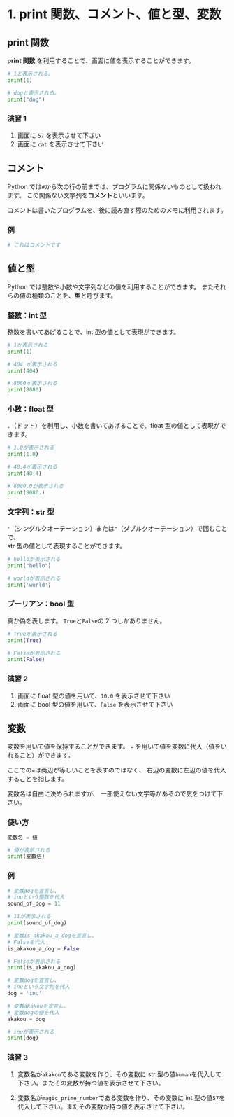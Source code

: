 # 1. print 関数、コメント、値と型、変数

## print 関数

**print 関数** を利用することで、画面に値を表示することができます。

```py
# 1と表示される。
print(1)

# dogと表示される。
print("dog")
```

### 演習 1

1. 画面に `57` を表示させて下さい
2. 画面に `cat` を表示させて下さい

## コメント

Python では`#`から次の行の前までは、プログラムに関係ないものとして扱われます。
この関係ない文字列を**コメント**といいます。

コメントは書いたプログラムを、後に読み直す際のためのメモに利用されます。

### 例

```py
# これはコメントです
```

## 値と型

Python では整数や小数や文字列などの値を利用することができます。
またそれらの値の種類のことを、**型**と呼びます。

### 整数：int 型

整数を書いてあげることで、int 型の値として表現ができます。

```py
# 1が表示される
print(1)

# 404 が表示される
print(404)

# 8080が表示される
print(8080)
```

### 小数：float 型

`.`（ドット）を利用し、小数を書いてあげることで、float 型の値として表現ができます。

```py
# 1.0が表示される
print(1.0)

# 40.4が表示される
print(40.4)

# 8080.0が表示される
print(8080.)
```

### 文字列：str 型

`'`（シングルクオーテーション）または`"`（ダブルクオーテーション）で囲むことで、  
str 型の値として表現することができます。

```py
# helloが表示される
print("hello")

# worldが表示される
print('world')
```

### ブーリアン：bool 型

真か偽を表します。
`True`と`False`の 2 つしかありません。

```py
# Trueが表示される
print(True)

# Falseが表示される
print(False)
```

### 演習 2

1. 画面に float 型の値を用いて、`10.0` を表示させて下さい
2. 画面に bool 型の値を用いて、`False` を表示させて下さい

## 変数

変数を用いて値を保持することができます。
`=` を用いて値を変数に代入（値をいれること）ができます。

ここでの`=`は両辺が等しいことを表すのではなく、
右辺の変数に左辺の値を代入することを指します。

変数名は自由に決められますが、
一部使えない文字等があるので気をつけて下さい。

### 使い方

```py
変数名 = 値

# 値が表示される
print(変数名)
```

### 例

```py
# 変数dogを宣言し、
# inuという整数を代入
sound_of_dog = 11

# 11が表示される
print(sound_of_dog)

# 変数is_akakou_a_dogを宣言し、
# Falseを代入
is_akakou_a_dog = False

# Falseが表示される
print(is_akakou_a_dog)

# 変数dogを宣言し、
# inuという文字列を代入
dog = 'inu'

# 変数akakouを宣言し、
# 変数dogの値を代入
akakou = dog

# inuが表示される
print(dog)
```

### 演習 3

1. 変数名が`akakou`である変数を作り、その変数に str 型の値`human`を代入して下さい。またその変数が持つ値を表示させて下さい。

2. 変数名が`magic_prime_number`である変数を作り、その変数に int 型の値`57`を代入して下さい。またその変数が持つ値を表示させて下さい。
